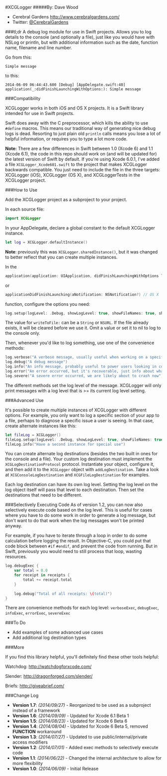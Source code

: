 #XCGLogger
#####By: Dave Wood
- Cerebral Gardens http://www.cerebralgardens.com/
- Twitter: [@CerebralGardens](https://twitter.com/CerebralGardens)

###tl;dr
A debug log module for use in Swift projects. Allows you to log details to the console (and optionally a file), just like you would have with NSLog or println, but with additional information such as the date, function name, filename and line number.

Go from this:

```Simple message```

to this:

```2014-06-09 06:44:43.600 [Debug] [AppDelegate.swift:40] application(_:didFinishLaunchingWithOptions:): Simple message```

###Compatibility

XCGLogger works in both iOS and OS X projects. It is a Swift library intended for use in Swift projects.

Swift does away with the C preprocessor, which kills the ability to use ```#define``` macros. This means our traditional way of generating nice debug logs is dead. Resorting to just plain old ```println``` calls means you lose a lot of helpful information, or requires you to type a lot more code.

**Note:** There are a few differences in Swift between 1.0 (Xcode 6) and 1.1 (Xcode 6.1), the code in this repo should work on (and will be updated for) the latest version of Swift by default. If you're using Xcode 6.0.1, I've added a file ```XCGLogger_Xcode601.swift``` to the project that makes XCGLogger backwards compatible. You just need to include the file in the three targets: XCGLogger (iOS), XCGLogger (OS X), and XCGLoggerTests in the XCGLogger project.

###How to Use

Add the XCGLogger project as a subproject to your project.

In each source file:

```Swift
import XCGLogger
```

In your AppDelegate, declare a global constant to the default XCGLogger instance.

```Swift
let log = XCGLogger.defaultInstance()
```

**Note**: previously this was ```XCGLogger.sharedInstance()```, but it was changed to better reflect that you can create multiple instances.

In the 
```Swift
application(application: UIApplication, didFinishLaunchingWithOptions launchOptions: NSDictionary?) // iOS
```

or

```Swift
applicationDidFinishLaunching(aNotification: NSNotification?) // OS X
```

function, configure the options you need:

```Swift
log.setup(logLevel: .Debug, showLogLevel: true, showFileNames: true, showLineNumbers: true, writeToFile: "path/to/file")
```

The value for ```writeToFile:``` can be a ```String``` or ```NSURL```. If the file already exists, it will be cleared before we use it. Omit a value or set it to nil to log to the console only.

Then, whenever you'd like to log something, use one of the convenience methods:

```Swift
log.verbose("A verbose message, usually useful when working on a specific problem")
log.debug("A debug message")
log.info("An info message, probably useful to power users looking in console.app")
log.error("An error occurred, but it's recoverable, just info about what happened")
log.severe("A severe error occurred, we are likely about to crash now")
```

The different methods set the log level of the message. XCGLogger will only print messages with a log level that is >= its current log level setting.

###Advanced Use

It's possible to create multiple instances of XCGLogger with different options. For example, you only want to log a specific section of your app to a file, perhaps to diagnose a specific issue a user is seeing. In that case, create alternate instances like this:

```Swift
let fileLog = XCGLogger()
fileLog.setup(logLevel: .Debug, showLogLevel: true, showFileNames: true, showLineNumbers: true, writeToFile: "path/to/file")
fileLog.info("Have a second instance for special use")
```

You can create alternate log destinations (besides the two built in ones for the console  and a file). Your custom log destination must implement the ```XCGLogDestinationProtocol``` protocol. Instantiate your object, configure it, and then add it to the ```XCGLogger``` object with ```addLogDestination```. Take a look at ```XCGConsoleLogDestination``` and ```XCGFileLogDestination``` for examples.

Each log destination can have its own log level. Setting the log level on the log object itself will pass that level to each destination. Then set the destinations that need to be different.

###Selectively Executing Code
As of version 1.2, you can now also selectively execute code based on the log level. This is useful for cases where you have to do some work in order to generate a log message, but don't want to do that work when the log messages won't be printed anyway.

For example, if you have to iterate through a loop in order to do some calculation before logging the result. In Objective-C, you could put that code block between ```#if``` ```#endif```, and prevent the code from running. But in Swift, previously you would need to still process that loop, wasting resources.

```Swift
log.debugExec {
    var total = 0.0
    for receipt in receipts {
	    total += receipt.total
    }
    
    log.debug("Total of all receipts: \(total)")
}

```

There are convenience methods for each log level:
```verboseExec```, ```debugExec```, ```infoExec```, ```errorExec```, ```severeExec```

###To Do
- Add examples of some advanced use cases
- Add additional log destination types

###More

If you find this library helpful, you'll definitely find these other tools helpful:

Watchdog: http://watchdogforxcode.com/

Slender: http://dragonforged.com/slender/

Briefs: http://giveabrief.com/


###Change Log

* **Version 1.7**: *(2014/09/27)* - Reorganized to be used as a subproject instead of a framework
* **Version 1.6**: *(2014/09/09)* - Updated for Xcode 6.1 Beta 1
* **Version 1.5**: *(2014/08/23)* - Updated for Xcode 6 Beta 6
* **Version 1.4**: *(2014/08/04)* - Updated for Xcode 6 Beta 5, removed __FUNCTION__ workaround
* **Version 1.3**: *(2014/07/27)* - Updated to use public/internal/private access modifiers
* **Version 1.2**: *(2014/07/01)* - Added exec methods to selectively execute code
* **Version 1.1**: *(2014/06/22)* - Changed the internal architecture to allow for more flexibility
* **Version 1.0**: *(2014/06/09)* - Initial Release


